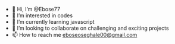 - 👋 Hi, I’m @Ebose77
- 👀 I’m interested in codes
- 🌱 I’m currently learning javascript
- 💞️ I’m looking to collaborate on challenging and exciting projects
- 📫 How to reach me eboseoseghale00@gmail.com

<!---
Ebose77/Ebose77 is a ✨ special ✨ repository because its `README.md` (this file) appears on your GitHub profile.
You can click the Preview link to take a look at your changes.
--->
